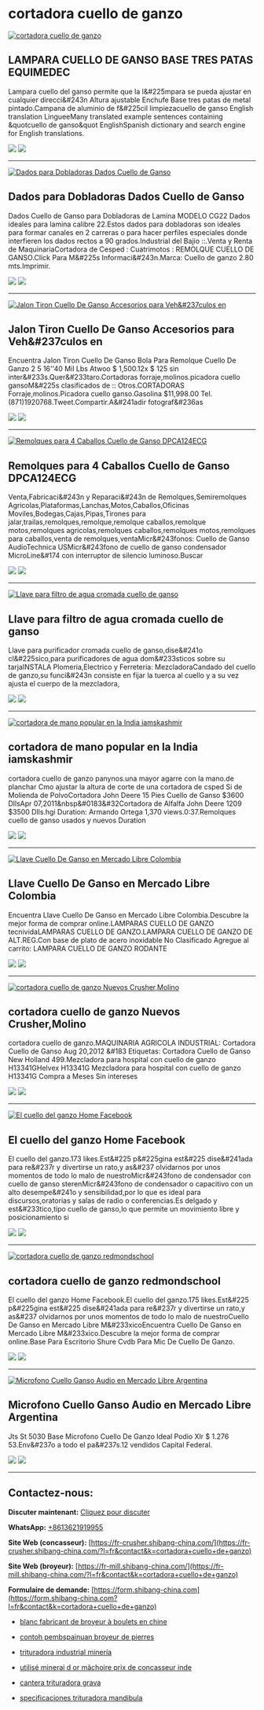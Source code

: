 # cortadora cuello de ganzo

<a href="https://swt.shibang-china.com/?l=fr&img&k=cortadora+cuello+de+ganzo" target="_blank">![cortadora cuello de ganzo](http://static.shibang-china.com/all-800x300/1199.jpg)</a>

## LAMPARA CUELLO DE GANSO BASE TRES PATAS EQUIMEDEC
Lampara cuello del ganso permite que la l&#225mpara se pueda ajustar en cualquier direcci&#243n Altura ajustable Enchufe Base tres patas de metal pintado.Campana de aluminio de f&#225cil limpiezacuello de ganso English translation LingueeMany translated example sentences containing &quotcuello de ganso&quot EnglishSpanish dictionary and search engine for English translations.


<a href="https://whatsapp.shibangsoft.com/WhatsApp.php" target="_blank" title="WhatsApp">![](http://static.shibang-china.com/icon/whatsapp.png)</a> <a href="https://swt.shibang-china.com/?l=fr&icon&k=cortadora+cuello+de+ganzo" target="_blank">![](http://static.shibang-china.com/icon/chat-fr.png)</a>

---

<a href="https://swt.shibang-china.com/?l=fr&img&k=cortadora+cuello+de+ganzo" target="_blank">![Dados para Dobladoras Dados Cuello de Ganso](http://static.shibang-china.com/all-800x300/183.jpg)</a>

## Dados para Dobladoras Dados Cuello de Ganso
Dados Cuello de Ganso para Dobladoras de Lamina MODELO CG22 Dados ideales para lamina calibre 22.Estos dados para dobladoras son ideales para formar canales en 2 carreras o para hacer perfiles especiales donde interfieren los dados rectos a 90 grados.Industrial del Bajio ::.Venta y Renta de MaquinariaCortadora de Cesped : Cuatrimotos : REMOLQUE CUELLO DE GANSO.Click Para M&#225s Informaci&#243n.Marca: Cuello de ganzo 2.80 mts.Imprimir.


<a href="https://whatsapp.shibangsoft.com/WhatsApp.php" target="_blank" title="WhatsApp">![](http://static.shibang-china.com/icon/whatsapp.png)</a> <a href="https://swt.shibang-china.com/?l=fr&icon&k=cortadora+cuello+de+ganzo" target="_blank">![](http://static.shibang-china.com/icon/chat-fr.png)</a>

---

<a href="https://swt.shibang-china.com/?l=fr&img&k=cortadora+cuello+de+ganzo" target="_blank">![Jalon Tiron Cuello De Ganso Accesorios para Veh&#237culos en](http://static.shibang-china.com/all-800x300/453.jpg)</a>

## Jalon Tiron Cuello De Ganso Accesorios para Veh&#237culos en
Encuentra Jalon Tiron Cuello De Ganso Bola Para Remolque Cuello De Ganzo 2 5 16''40 Mil Lbs Atwoo $ 1,500.12x $ 125 sin inter&#233s.Quer&#233taro.Cortadoras forraje,molinos.picadora cuello gansoM&#225s clasificados de :: Otros.CORTADORAS Forraje,molinos.Picadora cuello ganso.Gasolina $11,998.00 Tel.(871)1920768.Tweet.Compartir.A&#241adir fotograf&#236as


<a href="https://whatsapp.shibangsoft.com/WhatsApp.php" target="_blank" title="WhatsApp">![](http://static.shibang-china.com/icon/whatsapp.png)</a> <a href="https://swt.shibang-china.com/?l=fr&icon&k=cortadora+cuello+de+ganzo" target="_blank">![](http://static.shibang-china.com/icon/chat-fr.png)</a>

---

<a href="https://swt.shibang-china.com/?l=fr&img&k=cortadora+cuello+de+ganzo" target="_blank">![Remolques para 4 Caballos Cuello de Ganso DPCA124ECG](http://static.shibang-china.com/all-800x300/1466.jpg)</a>

## Remolques para 4 Caballos Cuello de Ganso DPCA124ECG
Venta,Fabricaci&#243n y Reparaci&#243n de Remolques,Semiremolques Agricolas,Plataformas,Lanchas,Motos,Caballos,Oficinas Moviles,Bodegas,Cajas,Pipas,Tirones para jalar,trailas,remolques,remolque,remolque caballos,remolque motos,remolques agricolas,remolques caballos,remolques motos,remolques para caballos,venta de remolques,ventaMicr&#243fonos: Cuello de Ganso AudioTechnica USMicr&#243fono de cuello de ganso condensador MicroLine&#174 con interruptor de silencio luminoso.Buscar


<a href="https://whatsapp.shibangsoft.com/WhatsApp.php" target="_blank" title="WhatsApp">![](http://static.shibang-china.com/icon/whatsapp.png)</a> <a href="https://swt.shibang-china.com/?l=fr&icon&k=cortadora+cuello+de+ganzo" target="_blank">![](http://static.shibang-china.com/icon/chat-fr.png)</a>

---

<a href="https://swt.shibang-china.com/?l=fr&img&k=cortadora+cuello+de+ganzo" target="_blank">![Llave para filtro de agua cromada cuello de ganso](http://static.shibang-china.com/all-800x300/1237.jpg)</a>

## Llave para filtro de agua cromada cuello de ganso
Llave para purificador cromada cuello de ganso,dise&#241o cl&#225sico,para purificadores de agua dom&#233sticos sobre su tarjaINSTALA Plomeria,Electrico y Ferreteria: MezcladoraCandado del cuello de ganzo,su funci&#243n consiste en fijar la tuerca al cuello y a su vez ajusta el cuerpo de la mezcladora,


<a href="https://whatsapp.shibangsoft.com/WhatsApp.php" target="_blank" title="WhatsApp">![](http://static.shibang-china.com/icon/whatsapp.png)</a> <a href="https://swt.shibang-china.com/?l=fr&icon&k=cortadora+cuello+de+ganzo" target="_blank">![](http://static.shibang-china.com/icon/chat-fr.png)</a>

---

<a href="https://swt.shibang-china.com/?l=fr&img&k=cortadora+cuello+de+ganzo" target="_blank">![cortadora de mano popular en la India iamskashmir](http://static.shibang-china.com/all-800x300/485.jpg)</a>

## cortadora de mano popular en la India iamskashmir
cortadora cuello de ganzo panynos.una mayor agarre con la mano.de planchar Cmo ajustar la altura de corte de una cortadora de csped Si de Molienda de PolvoCortadora John Deere 15 Pies Cuello de Ganso $3600 DllsApr 07,2011&nbsp&#0183&#32Cortadora de Alfalfa John Deere 1209 $3500 Dlls.hgi Duration: Armando Ortega 1,370 views.0:37.Remolques cuello de ganso usados y nuevos Duration


<a href="https://whatsapp.shibangsoft.com/WhatsApp.php" target="_blank" title="WhatsApp">![](http://static.shibang-china.com/icon/whatsapp.png)</a> <a href="https://swt.shibang-china.com/?l=fr&icon&k=cortadora+cuello+de+ganzo" target="_blank">![](http://static.shibang-china.com/icon/chat-fr.png)</a>

---

<a href="https://swt.shibang-china.com/?l=fr&img&k=cortadora+cuello+de+ganzo" target="_blank">![Llave Cuello De Ganso en Mercado Libre Colombia](http://static.shibang-china.com/all-800x300/973.jpg)</a>

## Llave Cuello De Ganso en Mercado Libre Colombia
Encuentra Llave Cuello De Ganso en Mercado Libre Colombia.Descubre la mejor forma de comprar online.LAMPARAS CUELLO DE GANZO tecnividaLAMPARAS CUELLO DE GANZO.LAMPARA CUELLO DE GANZO DE ALT.REG.Con base de plato de acero inoxidable No Clasificado Agregue al carrito: LAMPARA CUELLO DE GANZO RODANTE


<a href="https://whatsapp.shibangsoft.com/WhatsApp.php" target="_blank" title="WhatsApp">![](http://static.shibang-china.com/icon/whatsapp.png)</a> <a href="https://swt.shibang-china.com/?l=fr&icon&k=cortadora+cuello+de+ganzo" target="_blank">![](http://static.shibang-china.com/icon/chat-fr.png)</a>

---

<a href="https://swt.shibang-china.com/?l=fr&img&k=cortadora+cuello+de+ganzo" target="_blank">![cortadora cuello de ganzo Nuevos Crusher,Molino](http://static.shibang-china.com/all-800x300/1457.jpg)</a>

## cortadora cuello de ganzo Nuevos Crusher,Molino
cortadora cuello de ganzo.MAQUINARIA AGRICOLA INDUSTRIAL: Cortadora Cuello de Ganso Aug 20,2012 &#183 Etiquetas: Cortadora Cuello de Ganso New Holland 499.Mezcladora para hospital con cuello de ganzo H13341GHelvex H13341G Mezcladora para hospital con cuello de ganzo H13341G Compra a Meses Sin intereses


<a href="https://whatsapp.shibangsoft.com/WhatsApp.php" target="_blank" title="WhatsApp">![](http://static.shibang-china.com/icon/whatsapp.png)</a> <a href="https://swt.shibang-china.com/?l=fr&icon&k=cortadora+cuello+de+ganzo" target="_blank">![](http://static.shibang-china.com/icon/chat-fr.png)</a>

---

<a href="https://swt.shibang-china.com/?l=fr&img&k=cortadora+cuello+de+ganzo" target="_blank">![El cuello del ganzo Home Facebook](http://static.shibang-china.com/all-800x300/1242.jpg)</a>

## El cuello del ganzo Home Facebook
El cuello del ganzo.173 likes.Est&#225 p&#225gina est&#225 dise&#241ada para re&#237r y divertirse un rato,y as&#237 olvidarnos por unos momentos de todo lo malo de nuestroMicr&#243fono de condensador con cuello de ganso sterenMicr&#243fono de condensador o capacitivo con un alto desempe&#241o y sensibilidad,por lo que es ideal para discursos,oratorias y salas de radio o conferencias.Es delgado y est&#233tico,tipo cuello de ganso,lo que permite un movimiento libre y posicionamiento si


<a href="https://whatsapp.shibangsoft.com/WhatsApp.php" target="_blank" title="WhatsApp">![](http://static.shibang-china.com/icon/whatsapp.png)</a> <a href="https://swt.shibang-china.com/?l=fr&icon&k=cortadora+cuello+de+ganzo" target="_blank">![](http://static.shibang-china.com/icon/chat-fr.png)</a>

---

<a href="https://swt.shibang-china.com/?l=fr&img&k=cortadora+cuello+de+ganzo" target="_blank">![cortadora cuello de ganzo redmondschool](http://static.shibang-china.com/all-800x300/577.jpg)</a>

## cortadora cuello de ganzo redmondschool
El cuello del ganzo Home Facebook.El cuello del ganzo.175 likes.Est&#225 p&#225gina est&#225 dise&#241ada para re&#237r y divertirse un rato,y as&#237 olvidarnos por unos momentos de todo lo malo de nuestroCuello De Ganso en Mercado Libre M&#233xicoEncuentra Cuello De Ganso en Mercado Libre M&#233xico.Descubre la mejor forma de comprar online.Base Para Escritorio Shure Cvdb Para Mic De Cuello De Ganzo.


<a href="https://whatsapp.shibangsoft.com/WhatsApp.php" target="_blank" title="WhatsApp">![](http://static.shibang-china.com/icon/whatsapp.png)</a> <a href="https://swt.shibang-china.com/?l=fr&icon&k=cortadora+cuello+de+ganzo" target="_blank">![](http://static.shibang-china.com/icon/chat-fr.png)</a>

---

<a href="https://swt.shibang-china.com/?l=fr&img&k=cortadora+cuello+de+ganzo" target="_blank">![Microfono Cuello Ganso Audio en Mercado Libre Argentina](http://static.shibang-china.com/all-800x300/534.jpg)</a>

## Microfono Cuello Ganso Audio en Mercado Libre Argentina
Jts St 5030 Base Microfono Cuello De Ganzo Ideal Podio Xlr $ 1.276 53.Env&#237o a todo el pa&#237s.12 vendidos Capital Federal.

<a href="https://whatsapp.shibangsoft.com/WhatsApp.php" target="_blank" title="WhatsApp">![](http://static.shibang-china.com/icon/whatsapp.png)</a> <a href="https://swt.shibang-china.com/?l=fr&icon&k=cortadora+cuello+de+ganzo" target="_blank">![](http://static.shibang-china.com/icon/chat-fr.png)</a>

---
## Contactez-nous:

**Discuter maintenant:** [Cliquez pour discuter](https://swt.shibang-china.com?l=fr&contact&k=cortadora+cuello+de+ganzo)

**WhatsApp:**  [+8613621919955](https://whatsapp.shibangsoft.com/WhatsApp.php)

**Site Web (concasseur):** [https://fr-crusher.shibang-china.com/](https://fr-crusher.shibang-china.com/?l=fr&contact&k=cortadora+cuello+de+ganzo)

**Site Web (broyeur):** [https://fr-mill.shibang-china.com/](https://fr-mill.shibang-china.com/?l=fr&contact&k=cortadora+cuello+de+ganzo)

**Formulaire de demande:** [https://form.shibang-china.com](https://form.shibang-china.com?l=fr&contact&k=cortadora+cuello+de+ganzo)

* [blanc fabricant de broyeur à boulets en chine](../65/blanc%20fabricant%20de%20broyeur%20%C3%A0%20boulets%20en%20chine.md)

* [contoh pembspainuan broyeur de pierres](../61/contoh%20pembspainuan%20broyeur%20de%20pierres.md)

* [trituradora industrial minería](../63/trituradora%20industrial%20miner%C3%ADa.md)

* [utilisé minerai d or mâchoire prix de concasseur inde](../65/utilis%C3%A9%20minerai%20d%20or%20m%C3%A2choire%20prix%20de%20concasseur%20inde.md)

* [cantera trituradora grava](../64/cantera%20trituradora%20grava.md)

* [specificaciones trituradora mandibula](../63/specificaciones%20trituradora%20mandibula.md)